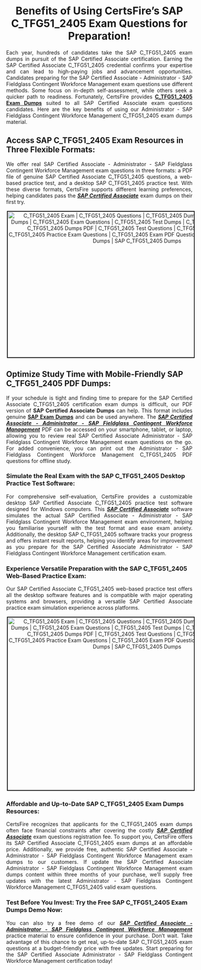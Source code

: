 <h1 style="text-align: center;"><strong>Benefits of Using CertsFire’s SAP C_TFG51_2405 Exam Questions for Preparation!</strong></h1>

<p style="text-align: justify;">Each year, hundreds of candidates take the SAP C_TFG51_2405 exam dumps in pursuit of the SAP Certified Associate certification. Earning the SAP Certified Associate C_TFG51_2405 credential confirms your expertise and can lead to high-paying jobs and advancement opportunities. Candidates preparing for the SAP Certified Associate - Administrator - SAP Fieldglass Contingent Workforce Management exam questions use different methods. Some focus on in-depth self-assessment, while others seek a quicker path to readiness. Fortunately, CertsFire provides <strong><a href="https://www.certsfire.com/sap/c_tfg51_2405/prep">C_TFG51_2405 Exam Dumps</a></strong> suited to all SAP Certified Associate exam questions candidates. Here are the key benefits of using our Administrator - SAP Fieldglass Contingent Workforce Management C_TFG51_2405 exam dumps material.</p>

<h2><strong>Access SAP C_TFG51_2405 Exam Resources in Three Flexible Formats:</strong></h2>

<p style="text-align: justify;">We offer real SAP Certified Associate - Administrator - SAP Fieldglass Contingent Workforce Management exam questions in three formats: a PDF file of genuine SAP Certified Associate C_TFG51_2405 questions, a web-based practice test, and a desktop SAP C_TFG51_2405 practice test. With these diverse formats, CertsFire supports different learning preferences, helping candidates pass the <u><em><strong>SAP Certified Associate</strong></em></u> exam dumps on their first try.</p>

<p style="text-align: center;"><img alt="C_TFG51_2405 Exam | C_TFG51_2405 Questions | C_TFG51_2405 Dumps | C_TFG51_2405 Exam Dumps | C_TFG51_2405 Exam Questions | C_TFG51_2405 Test Dumps | C_TFG51_2405 PDF Questions | C_TFG51_2405 Dumps PDF | C_TFG51_2405 Test Questions | C_TFG51_2405 Braindumps | C_TFG51_2405 Practice Exam Questions | C_TFG51_2405 Exam PDF Questions | CertsFire C_TFG51_2405 Dumps | SAP C_TFG51_2405 Dumps" src="https://i.ibb.co/3SDHvN0/cybermonday.jpg" style="width: 700px; height: 393px; border-width: 2px; border-style: solid; margin: 2px;" /></p>

<h2><strong>Optimize Study Time with Mobile-Friendly SAP C_TFG51_2405 PDF Dumps:</strong></h2>

<p style="text-align: justify;">If your schedule is tight and finding time to prepare for the SAP Certified Associate C_TFG51_2405 certification exam dumps is difficult, our PDF version of <strong>SAP Certified Associate Dumps</strong> can help. This format includes genuine <a href="https://www.certsfire.com/exams/sap"><strong>SAP Exam Dumps</strong></a> and can be used anywhere. The <u><em><strong>SAP Certified Associate - Administrator - SAP Fieldglass Contingent Workforce Management</strong></em></u> PDF can be accessed on your smartphone, tablet, or laptop, allowing you to review real SAP Certified Associate Administrator - SAP Fieldglass Contingent Workforce Management exam questions on the go. For added convenience, you can print out the Administrator - SAP Fieldglass Contingent Workforce Management C_TFG51_2405 PDF questions for offline study.</p>

<h3><strong>Simulate the Real Exam with the SAP C_TFG51_2405 Desktop Practice Test Software:</strong></h3>

<p style="text-align: justify;">For comprehensive self-evaluation, CertsFire provides a customizable desktop SAP Certified Associate C_TFG51_2405 practice test software designed for Windows computers. This <u><em><strong>SAP Certified Associate</strong></em></u> software simulates the actual SAP Certified Associate - Administrator - SAP Fieldglass Contingent Workforce Management exam environment, helping you familiarise yourself with the test format and ease exam anxiety. Additionally, the desktop SAP C_TFG51_2405 software tracks your progress and offers instant result reports, helping you identify areas for improvement as you prepare for the SAP Certified Associate Administrator - SAP Fieldglass Contingent Workforce Management certification exam.</p>

<h3><strong>Experience Versatile Preparation with the SAP C_TFG51_2405 Web-Based Practice Exam:</strong></h3>

<p style="text-align: justify;">Our SAP Certified Associate C_TFG51_2405 web-based practice test offers all the desktop software features and is compatible with major operating systems and browsers, providing a versatile SAP Certified Associate practice exam simulation experience across platforms.</p>

<p style="text-align: center;"><img alt="C_TFG51_2405 Exam | C_TFG51_2405 Questions | C_TFG51_2405 Dumps | C_TFG51_2405 Exam Dumps | C_TFG51_2405 Exam Questions | C_TFG51_2405 Test Dumps | C_TFG51_2405 PDF Questions | C_TFG51_2405 Dumps PDF | C_TFG51_2405 Test Questions | C_TFG51_2405 Braindumps | C_TFG51_2405 Practice Exam Questions | C_TFG51_2405 Exam PDF Questions | CertsFire C_TFG51_2405 Dumps | SAP C_TFG51_2405 Dumps" src="https://i.ibb.co/YWhr3Hc/cybermonday0.jpg" style="width: 700px; height: 466px; border-width: 2px; border-style: solid; margin: 2px;" /></p>

<h3><strong>Affordable and Up-to-Date SAP C_TFG51_2405 Exam Dumps Resources:</strong></h3>

<p style="text-align: justify;">CertsFire recognizes that applicants for the C_TFG51_2405 exam dumps often face financial constraints after covering the costly <u><em><strong>SAP Certified Associate</strong></em></u> exam questions registration fee. To support you, CertsFire offers its SAP Certified Associate C_TFG51_2405 exam dumps at an affordable price. Additionally, we provide free, authentic SAP Certified Associate - Administrator - SAP Fieldglass Contingent Workforce Management exam dumps to our customers. If update the SAP Certified Associate Administrator - SAP Fieldglass Contingent Workforce Management exam dumps content within three months of your purchase, we’ll supply free updates with the latest Administrator - SAP Fieldglass Contingent Workforce Management C_TFG51_2405 valid exam questions.</p>

<h3><strong>Test Before You Invest: Try the Free SAP C_TFG51_2405 Exam Dumps Demo Now:</strong></h3>

<p style="text-align: justify;">You can also try a free demo of our <u><em><strong>SAP Certified Associate - Administrator - SAP Fieldglass Contingent Workforce Management</strong></em></u> practice material to ensure confidence in your purchase. Don’t wait. Take advantage of this chance to get real, up-to-date SAP C_TFG51_2405 exam questions at a budget-friendly price with free updates. Start preparing for the SAP Certified Associate Administrator - SAP Fieldglass Contingent Workforce Management certification today!</p>
